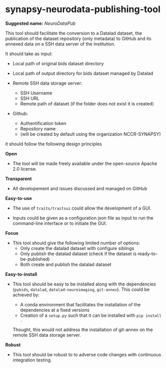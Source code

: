 # synapsy-neurodata-publishing-tool

**Suggested name:** *NeuroDataPub*

This tool should facilitate the conversion to a Datalad dataset, the publication of the dataset repository (only metadata) to GitHub and its annexed data on a SSH data server of the institution.

It should take as input:

* Local path of original bids dataset directory

* Local path of output directory for bids dataset managed by Datalad

* Remote SSH data storage server:
  * SSH Username
  * SSH URL
  * Remote path of dataset (if the folder does not exist it is created)

* Github:
  * Authentification token
  * Repository name
  * (will be created by default using the organization  NCCR-SYNAPSY)

it should follow the following design principles

**Open**

* The tool will be made freely available under the open-source Apache 2.0 license.

**Transparent**

* All developement and issues discussed and managed on GitHub

**Easy-to-use**

* The use of `traits/traitsui` could allow the development of a GUI.

* Inputs could be given as a configuration json file as input to run the command-line interface or to initiate the GUI.

**Focus**

* This tool should give the following limited number of options:
  * Only create the datalad dataset with configure siblings
  * Only publish the datalad dataset (check if the dataset is ready-to-be-published)
  * Both create and publish the datalad dataset

**Easy-to-install**

* This tool should be easy to be installed along with the dependencies (`pybids`, `datalad`, `datalad-neuroimaging`, `git-annex`). This could be achieved by:
  * A conda environment that facilitates the installation of the dependencies at a fixed versions
  * Creation of a `setup.py` such that it can be installed with `pip install .`

  Thought, this would not address the installation of git-annex on the remote SSH data storage server.

**Robust**

* This tool should be robust to to adverse code changes with continuous integration testing. 
